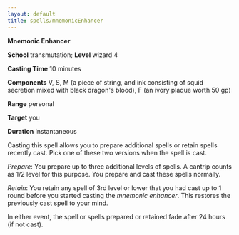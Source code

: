 ```yaml
---
layout: default
title: spells/mnemonicEnhancer
---
```

 **Mnemonic Enhancer**

**School** transmutation; **Level** wizard 4

**Casting Time** 10 minutes

**Components** V, S, M (a piece of string, and ink consisting of squid secretion mixed with black dragon's blood), F (an ivory plaque worth 50 gp)

**Range** personal

**Target** you

**Duration** instantaneous

Casting this spell allows you to prepare additional spells or retain spells recently cast. Pick one of these two versions when the spell is cast.

_Prepare_: You prepare up to three additional levels of spells. A cantrip counts as 1/2 level for this purpose. You prepare and cast these spells normally.

_Retain_: You retain any spell of 3rd level or lower that you had cast up to 1 round before you started casting the _mnemonic enhancer_. This restores the previously cast spell to your mind.

In either event, the spell or spells prepared or retained fade after 24 hours (if not cast).

